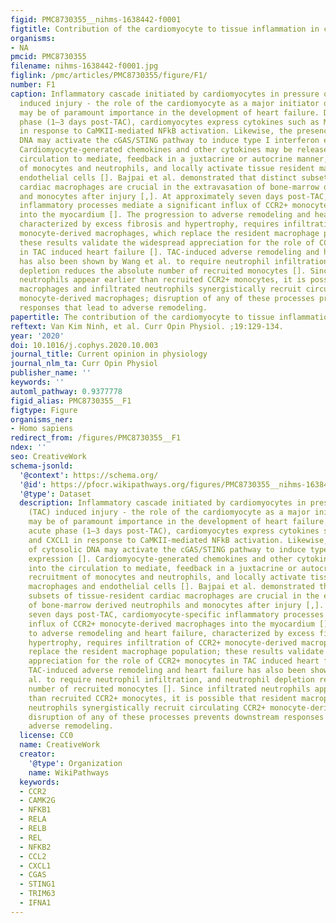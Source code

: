 ```yaml
---
figid: PMC8730355__nihms-1638442-f0001
figtitle: Contribution of the cardiomyocyte to tissue inflammation in cardiomyopathies
organisms:
- NA
pmcid: PMC8730355
filename: nihms-1638442-f0001.jpg
figlink: /pmc/articles/PMC8730355/figure/F1/
number: F1
caption: Inflammatory cascade initiated by cardiomyocytes in pressure overload (TAC)
  induced injury - the role of the cardiomyocyte as a major initiator of inflammation
  may be of paramount importance in the development of heart failure. During the acute
  phase (1–3 days post-TAC), cardiomyocytes express cytokines such as MCP1 and CXCL1
  in response to CaMKII-mediated NFkB activation. Likewise, the presence of cytosolic
  DNA may activate the cGAS/STING pathway to induce type I interferon expression [].
  Cardiomyocyte-generated chemokines and other cytokines may be released into the
  circulation to mediate, feedback in a juxtacrine or autocrine manner, recruitment
  of monocytes and neutrophils, and locally activate tissue resident macrophages and
  endothelial cells []. Bajpai et al. demonstrated that distinct subsets of tissue-resident
  cardiac macrophages are crucial in the extravasation of bone-marrow derived neutrophils
  and monocytes after injury [,]. At approximately seven days post-TAC, cardiomyocyte-specific
  inflammatory processes mediate a significant influx of CCR2+ monocyte-derived macrophages
  into the myocardium []. The progression to adverse remodeling and heart failure,
  characterized by excess fibrosis and hypertrophy, requires infiltration of CCR2+
  monocyte-derived macrophages, which replace the resident macrophage population;
  these results validate the widespread appreciation for the role of CCR2+ monocytes
  in TAC induced heart failure []. TAC-induced adverse remodeling and heart failure
  has also been shown by Wang et al. to require neutrophil infiltration, and neutrophil
  depletion reduces the absolute number of recruited monocytes []. Since infiltrated
  neutrophils appear earlier than recruited CCR2+ monocytes, it is possible that resident
  macrophages and infiltrated neutrophils synergistically recruit circulating CCR2+
  monocyte-derived macrophages; disruption of any of these processes prevents downstream
  responses that lead to adverse remodeling.
papertitle: The contribution of the cardiomyocyte to tissue inflammation in cardiomyopathies.
reftext: Van Kim Ninh, et al. Curr Opin Physiol. ;19:129-134.
year: '2020'
doi: 10.1016/j.cophys.2020.10.003
journal_title: Current opinion in physiology
journal_nlm_ta: Curr Opin Physiol
publisher_name: ''
keywords: ''
automl_pathway: 0.9377778
figid_alias: PMC8730355__F1
figtype: Figure
organisms_ner:
- Homo sapiens
redirect_from: /figures/PMC8730355__F1
ndex: ''
seo: CreativeWork
schema-jsonld:
  '@context': https://schema.org/
  '@id': https://pfocr.wikipathways.org/figures/PMC8730355__nihms-1638442-f0001.html
  '@type': Dataset
  description: Inflammatory cascade initiated by cardiomyocytes in pressure overload
    (TAC) induced injury - the role of the cardiomyocyte as a major initiator of inflammation
    may be of paramount importance in the development of heart failure. During the
    acute phase (1–3 days post-TAC), cardiomyocytes express cytokines such as MCP1
    and CXCL1 in response to CaMKII-mediated NFkB activation. Likewise, the presence
    of cytosolic DNA may activate the cGAS/STING pathway to induce type I interferon
    expression []. Cardiomyocyte-generated chemokines and other cytokines may be released
    into the circulation to mediate, feedback in a juxtacrine or autocrine manner,
    recruitment of monocytes and neutrophils, and locally activate tissue resident
    macrophages and endothelial cells []. Bajpai et al. demonstrated that distinct
    subsets of tissue-resident cardiac macrophages are crucial in the extravasation
    of bone-marrow derived neutrophils and monocytes after injury [,]. At approximately
    seven days post-TAC, cardiomyocyte-specific inflammatory processes mediate a significant
    influx of CCR2+ monocyte-derived macrophages into the myocardium []. The progression
    to adverse remodeling and heart failure, characterized by excess fibrosis and
    hypertrophy, requires infiltration of CCR2+ monocyte-derived macrophages, which
    replace the resident macrophage population; these results validate the widespread
    appreciation for the role of CCR2+ monocytes in TAC induced heart failure [].
    TAC-induced adverse remodeling and heart failure has also been shown by Wang et
    al. to require neutrophil infiltration, and neutrophil depletion reduces the absolute
    number of recruited monocytes []. Since infiltrated neutrophils appear earlier
    than recruited CCR2+ monocytes, it is possible that resident macrophages and infiltrated
    neutrophils synergistically recruit circulating CCR2+ monocyte-derived macrophages;
    disruption of any of these processes prevents downstream responses that lead to
    adverse remodeling.
  license: CC0
  name: CreativeWork
  creator:
    '@type': Organization
    name: WikiPathways
  keywords:
  - CCR2
  - CAMK2G
  - NFKB1
  - RELA
  - RELB
  - REL
  - NFKB2
  - CCL2
  - CXCL1
  - CGAS
  - STING1
  - TRIM63
  - IFNA1
---
```

